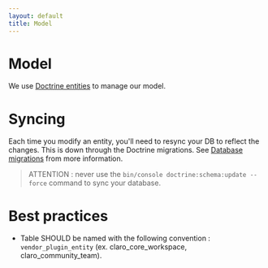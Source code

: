 ```yaml
---
layout: default
title: Model
---
```


# Model

We use [Doctrine entities](https://symfony.com/doc/current/doctrine.html) to manage our model.

# Syncing 

Each time you modify an entity, you'll need to resync your DB to reflect the changes.
This is down through the Doctrine migrations. See [Database migrations](Claroline/sections/dev/migrations) from more information.

> ATTENTION : never use the `bin/console doctrine:schema:update --force` command to sync your database.

# Best practices

- Table SHOULD be named with the following convention : `vendor_plugin_entity` (ex. claro_core_workspace, claro_community_team).
